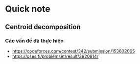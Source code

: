 # Quick note
## Centroid decomposition
### Các vấn đề đã thực hiện
* https://codeforces.com/contest/342/submission/153602065
* https://cses.fi/problemset/result/3820814/
